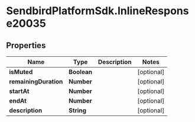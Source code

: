 # SendbirdPlatformSdk.InlineResponse20035

## Properties

Name | Type | Description | Notes
------------ | ------------- | ------------- | -------------
**isMuted** | **Boolean** |  | [optional] 
**remainingDuration** | **Number** |  | [optional] 
**startAt** | **Number** |  | [optional] 
**endAt** | **Number** |  | [optional] 
**description** | **String** |  | [optional] 


